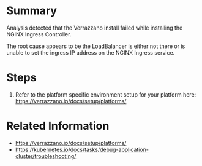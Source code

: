 # Summary
Analysis detected that the Verrazzano install failed while installing the NGINX Ingress Controller.

The root cause appears to be the LoadBalancer is either not there or is unable to set the ingress IP address on the NGINX Ingress service.

# Steps
1. Refer to the platform specific environment setup for your platform here: https://verrazzano.io/docs/setup/platforms/

# Related Information
* https://verrazzano.io/docs/setup/platforms/
* https://kubernetes.io/docs/tasks/debug-application-cluster/troubleshooting/
